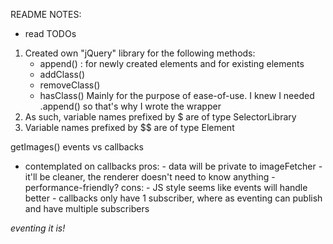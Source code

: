README NOTES:
- read TODOs


1. Created own "jQuery" library for the following methods:
	- append() : for newly created elements and for existing elements
	- addClass()
	- removeClass()
	- hasClass()
   Mainly for the purpose of ease-of-use. I knew I needed .append() so 
   that's why I wrote the wrapper
2. As such, variable names prefixed by $ are of type SelectorLibrary
3. Variable names prefixed by $$ are of type Element


getImages()
events vs callbacks
- contemplated on callbacks
	pros: 
		- data will be private to imageFetcher
		- it'll be cleaner, the renderer doesn't need to know anything
		- performance-friendly?
	cons:
		- JS style seems like events will handle better
		- callbacks only have 1 subscriber, where as eventing can publish and have multiple subscribers

*eventing it is!*
